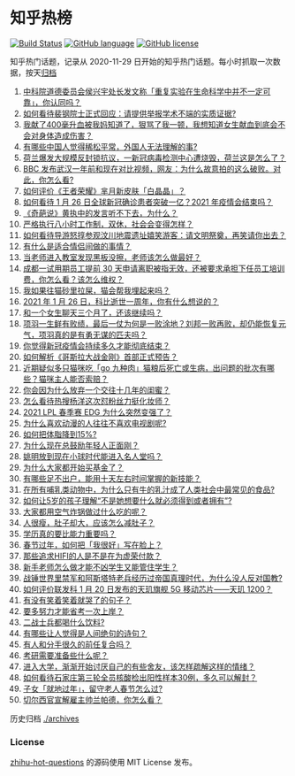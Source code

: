 # 知乎热榜
[![Build Status](https://github.com/ToWeLong/zhihu-hot-questions/workflows/CI/badge.svg)](https://github.com/ToWeLong/zhihu-hot-questions/actions)
[![GitHub language](https://img.shields.io/badge/language-golang-orange.svg)](https://golang.org/)
[![GitHub license](https://img.shields.io/github/license/ToWeLong/zhihu-hot-questions)](https://github.com/ToWeLong/zhihu-hot-questions/blob/main/LICENSE)

知乎热门话题，记录从 2020-11-29 日开始的知乎热门话题。每小时抓取一次数据，按天[归档](./archives)

<!-- BEGIN -->

1. [中科院道德委员会侯兴宇处长发文称「重复实验在生命科学中并不一定可靠」，你认同吗？](https://www.zhihu.com/question/441079956)
1. [如何看待裴钢院士正式回应：请提供举报学术不端的实质证据?](https://www.zhihu.com/question/441180206)
1. [我献了400毫升血被我妈知道了，狠骂了我一顿，我想知道女生献血到底会不会对身体造成伤害？](https://www.zhihu.com/question/433360504)
1. [有哪些中国人觉得稀松平常，外国人无法理解的事?](https://www.zhihu.com/question/435879884)
1. [荷兰爆发大规模反封锁抗议，一新冠病毒检测中心遭烧毁，荷兰这是怎么了？](https://www.zhihu.com/question/441067774)
1. [BBC 发布武汉一年前和现在对比视频，网友：为什么故意拍的这么破败。对此，你怎么看?](https://www.zhihu.com/question/440241502)
1. [如何评价《王者荣耀》芈月新皮肤「白晶晶」？](https://www.zhihu.com/question/441100027)
1. [如何看待 1 月 26 日全球新冠确诊患者突破一亿？2021 年疫情会结束吗？](https://www.zhihu.com/question/441055229)
1. [《奇葩说》黄执中的发言听不下去，为什么？](https://www.zhihu.com/question/438585272)
1. [严格执行八小时工作制，双休，社会会变得怎样？](https://www.zhihu.com/question/401128014)
1. [如何看待导游怒㨃参观汶川地震遗址嬉笑游客：请文明祭奠，再笑请你出去？](https://www.zhihu.com/question/441062228)
1. [有什么是适合情侣间做的事情？](https://www.zhihu.com/question/23415480)
1. [当老师进入教室发现黑板没擦，老师该怎么做最好？](https://www.zhihu.com/question/439153083)
1. [成都一试用期员工提前 30 天申请离职被指无效，还被要求承担下任员工培训费，你怎么看？该怎么维权？](https://www.zhihu.com/question/441091163)
1. [我如果往猫砂里拉屎，猫会帮我埋起来吗？](https://www.zhihu.com/question/26766288)
1. [2021 年 1 月 26 日，科比逝世一周年，你有什么想说的？](https://www.zhihu.com/question/441143598)
1. [和一个女生聊天三个月了，还该继续吗？](https://www.zhihu.com/question/439898581)
1. [项羽一生鲜有败绩，最后一仗为何是一败涂地？刘邦一败再败，却仍能恢复元气，项羽真的是有勇无谋的匹夫吗？](https://www.zhihu.com/question/438299652)
1. [你觉得新冠疫情会持续多久才能彻底结束？](https://www.zhihu.com/question/435771594)
1. [如何解析《哥斯拉大战金刚》首部正式预告？](https://www.zhihu.com/question/441039069)
1. [近期疑似多只猫咪吃「go 九种肉」猫粮后死亡或生病，出问题的批次有哪些？猫咪主人能否索赔？](https://www.zhihu.com/question/380058906)
1. [你会因为什么放弃一个交往十几年的闺蜜？](https://www.zhihu.com/question/440304191)
1. [怎么看待热搜杨洋这次怼粉丝力挺化妆师？](https://www.zhihu.com/question/441140743)
1. [2021 LPL 春季赛 EDG 为什么突然变强了？](https://www.zhihu.com/question/440684806)
1. [为什么喜欢动漫的人往往不喜欢电视剧呢?](https://www.zhihu.com/question/439746443)
1. [如何把体脂降到15%?](https://www.zhihu.com/question/361928955)
1. [为什么现在总鼓励年轻人正面刚？](https://www.zhihu.com/question/440608876)
1. [姚明放到现在小球时代能进入名人堂吗？](https://www.zhihu.com/question/440892240)
1. [为什么大家都开始买基金了？](https://www.zhihu.com/question/440302773)
1. [有哪些足不出户，能用十天左右时间掌握的新技能？](https://www.zhihu.com/question/369762095)
1. [在所有哺乳类动物中，为什么只有牛的乳汁成了人类社会中最常见的食品?](https://www.zhihu.com/question/440396733)
1. [如何让5岁的孩子理解“不是她想要什么就必须得到或者拥有”?](https://www.zhihu.com/question/440219401)
1. [大家都用空气炸锅做过什么吃的呢？](https://www.zhihu.com/question/286863774)
1. [人很瘦，肚子却大，应该怎么减肚子？](https://www.zhihu.com/question/30115254)
1. [学历真的要比能力重要吗？](https://www.zhihu.com/question/439822274)
1. [春节过年，如何把「我很好」写在脸上？](https://www.zhihu.com/question/440698859)
1. [那些追求HIFI的人是不是在为虚荣付款？](https://www.zhihu.com/question/433419706)
1. [新手老师怎么做才能不凶学生又能管住学生？](https://www.zhihu.com/question/429786632)
1. [战锤世界里禁军和阿斯塔特老兵经历过帝国真理时代，为什么没人反对国教?](https://www.zhihu.com/question/436252222)
1. [如何评价联发科 1 月 20 日发布的天玑旗舰 5G 移动芯片——天玑 1200？](https://www.zhihu.com/question/440284486)
1. [有没有笑着笑着就哭了的句子？](https://www.zhihu.com/question/431226473)
1. [要多努力才能省考一次上岸？](https://www.zhihu.com/question/433209058)
1. [二战士兵都喝什么饮料?](https://www.zhihu.com/question/438541247)
1. [有哪些让人觉得是人间绝句的诗句？](https://www.zhihu.com/question/321936867)
1. [有人和分手很久的前任复合吗？](https://www.zhihu.com/question/346192910)
1. [考研需要准备些什么呢？](https://www.zhihu.com/question/276237562)
1. [进入大学，渐渐开始讨厌自己的有些舍友，该怎样疏解这样的情绪？](https://www.zhihu.com/question/301575618)
1. [如何看待石家庄第三轮全员核酸检出阳性样本30例，多久可以解封？](https://www.zhihu.com/question/440730211)
1. [子女「就地过年」，留守老人春节怎么过?](https://www.zhihu.com/question/440331426)
1. [切尔西官宣解雇主帅兰帕德，你怎么看？](https://www.zhihu.com/question/441138394)

<!-- END -->

历史归档 [./archives](./archives)


### License
[zhihu-hot-questions](https://github.com/towelong/zhihu-hot-questions) 的源码使用 MIT License 发布。